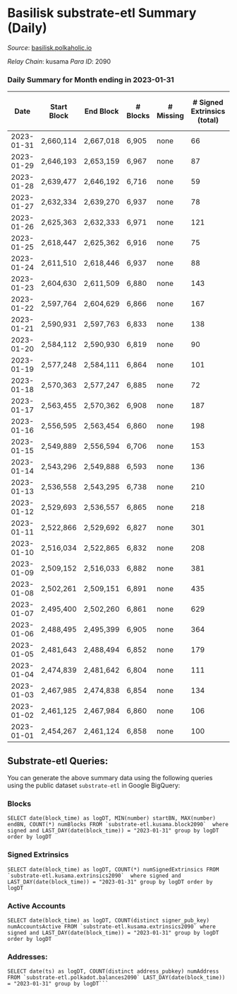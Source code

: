 # Basilisk substrate-etl Summary (Daily)

_Source_: [basilisk.polkaholic.io](https://basilisk.polkaholic.io)

*Relay Chain*: kusama
*Para ID*: 2090



### Daily Summary for Month ending in 2023-01-31


| Date | Start Block | End Block | # Blocks | # Missing | # Signed Extrinsics (total) | # Active Accounts | # Addresses with Balances | # Events | # Transfers | # XCM Transfers In | # XCM Transfers Out |
| ---- | ----------- | --------- | -------- | --------- | --------------------------- | ----------------- | ------------------------- | -------- | ----------- | ------------------ | ------------------- |
| 2023-01-31 | 2,660,114 | 2,667,018 | 6,905 | none | 66 | 38 | 16,990 | 21,488 | 62 ($3,951.60) | 5 ($213.90) | 12 ($215.89) |
| 2023-01-29 | 2,646,193 | 2,653,159 | 6,967 | none | 87 | 40 | 16,983 | 22,118 | 135 ($2,413.68) | 21 ($655.43) | 22 ($2,580.65) |
| 2023-01-28 | 2,639,477 | 2,646,192 | 6,716 | none | 59 | 32 | 16,980 | 20,932 | 77 ($3,010.54) | 13 ($364.78) | 11 ($2,107.30) |
| 2023-01-27 | 2,632,334 | 2,639,270 | 6,937 | none | 78 | 30 | 16,979 | 21,766 | 113 ($9,390.67) | 6 ($57.01) | 11 ($3,813.97) |
| 2023-01-26 | 2,625,363 | 2,632,333 | 6,971 | none | 121 | 44 | 16,979 | 22,466 | 192 ($7,594.34) | 13 ($2,558.37) | 17 ($85.54) |
| 2023-01-25 | 2,618,447 | 2,625,362 | 6,916 | none | 75 | 39 | 16,973 | 21,628 | 92 ($3,005.95) | 9 ($774.75) | 15  |
| 2023-01-24 | 2,611,510 | 2,618,446 | 6,937 | none | 88 | 39 | 16,972 | 22,089 | 170 ($9,691.79) | 16 ($5,161.09) | 11 ($1,419.33) |
| 2023-01-23 | 2,604,630 | 2,611,509 | 6,880 | none | 143 | 38 | 16,972 | 22,582 | 252 ($14,531.40) | 16 ($3,008.24) | 19 ($3,246.40) |
| 2023-01-22 | 2,597,764 | 2,604,629 | 6,866 | none | 167 | 38 | 16,971 | 22,996 | 311 ($13,485.77) | 28 ($3,367.00) | 24 ($4,293.80) |
| 2023-01-21 | 2,590,931 | 2,597,763 | 6,833 | none | 138 | 37 | 16,968 | 22,455 | 244 ($6,610.80) | 26 ($1,292.52) | 21 ($2,098.58) |
| 2023-01-20 | 2,584,112 | 2,590,930 | 6,819 | none | 90 | 33 | 16,966 | 21,671 | 130 ($7,779.65) | 16 ($4,943.71) | 13 ($5,118.05) |
| 2023-01-19 | 2,577,248 | 2,584,111 | 6,864 | none | 101 | 40 | 16,963 | 21,940 | 166 ($15,682.32) | 18 ($7,545.54) | 16 ($2,385.48) |
| 2023-01-18 | 2,570,363 | 2,577,247 | 6,885 | none | 72 | 31 | 16,963 | 21,579 | 103 ($7,469.25) | 12 ($2,022.07) | 13 ($2,878.59) |
| 2023-01-17 | 2,563,455 | 2,570,362 | 6,908 | none | 187 | 39 | 16,962 | 23,310 | 313 ($15,345.14) | 28 ($1,988.79) | 25 ($7,934.05) |
| 2023-01-16 | 2,556,595 | 2,563,454 | 6,860 | none | 198 | 48 | 16,953 | 23,286 | 285 ($10,393.04) | 24 ($6,667.96) | 43 ($4,810.73) |
| 2023-01-15 | 2,549,889 | 2,556,594 | 6,706 | none | 153 | 41 | 16,952 | 22,299 | 289 ($22,313.58) | 25 ($4,919.40) | 28 ($6,381.55) |
| 2023-01-14 | 2,543,296 | 2,549,888 | 6,593 | none | 136 | 38 | 16,949 | 21,735 | 263 ($14,759.14) | 16 ($2,105.22) | 22 ($7,232.32) |
| 2023-01-13 | 2,536,558 | 2,543,295 | 6,738 | none | 210 | 62 | 16,949 | 23,197 | 399 ($34,826.91) | 32 ($5,809.69) | 27 ($10,308.37) |
| 2023-01-12 | 2,529,693 | 2,536,557 | 6,865 | none | 218 | 79 | 16,945 | 23,431 | 332 ($20,068.92) | 36 ($3,174.65) | 37 ($9,400.39) |
| 2023-01-11 | 2,522,866 | 2,529,692 | 6,827 | none | 301 | 79 | 16,936 | 24,749 | 578 ($62,261.25) | 42 ($21,199.70) | 42 ($9,538.57) |
| 2023-01-10 | 2,516,034 | 2,522,865 | 6,832 | none | 208 | 52 | 16,930 | 23,158 | 304 ($22,559.48) | 30 ($6,828.97) | 34 ($5,783.34) |
| 2023-01-09 | 2,509,152 | 2,516,033 | 6,882 | none | 381 | 74 | 16,924 | 25,639 | 607 ($42,442.47) | 62 ($12,847.85) | 67 ($23,004.10) |
| 2023-01-08 | 2,502,261 | 2,509,151 | 6,891 | none | 435 | 87 | 16,920 | 26,372 | 710 ($99,001.38) | 71 ($16,094.68) | 71 ($22,572.04) |
| 2023-01-07 | 2,495,400 | 2,502,260 | 6,861 | none | 629 | 122 | 16,914 | 28,363 | 956 ($137,998) | 89 ($36,211.64) | 74 ($14,097.35) |
| 2023-01-06 | 2,488,495 | 2,495,399 | 6,905 | none | 364 | 108 | 16,910 | 24,885 | 454 ($44,226.30) | 44 ($10,404.63) | 54 ($7,621.26) |
| 2023-01-05 | 2,481,643 | 2,488,494 | 6,852 | none | 179 | 44 | 16,904 | 22,863 | 252 ($32,359.46) | 41 ($22,537.94) | 33 ($5,486.71) |
| 2023-01-04 | 2,474,839 | 2,481,642 | 6,804 | none | 111 | 45 | 16,897 | 21,806 | 125 ($23,499.19) | 40 ($3,707.18) | 25 ($26,821.26) |
| 2023-01-03 | 2,467,985 | 2,474,838 | 6,854 | none | 134 | 42 | 16,893 | 22,265 | 182 ($12,099.05) | 26 ($3,677.96) | 28 ($6,463.60) |
| 2023-01-02 | 2,461,125 | 2,467,984 | 6,860 | none | 106 | 34 | 16,889 | 22,006 | 150 ($7,229.94) | 21 ($6,836.02) | 28 ($2,204.29) |
| 2023-01-01 | 2,454,267 | 2,461,124 | 6,858 | none | 100 | 26 | 16,888 | 22,012 | 164 ($11,234.31) | 28 ($4,824.67) | 26 ($3,078.19) |

## Substrate-etl Queries:
You can generate the above summary data using the following queries using the public dataset `substrate-etl` in Google BigQuery:


### Blocks
```
SELECT date(block_time) as logDT, MIN(number) startBN, MAX(number) endBN, COUNT(*) numBlocks FROM `substrate-etl.kusama.block2090`  where signed and LAST_DAY(date(block_time)) = "2023-01-31" group by logDT order by logDT
```


### Signed Extrinsics
```
SELECT date(block_time) as logDT, COUNT(*) numSignedExtrinsics FROM `substrate-etl.kusama.extrinsics2090`  where signed and LAST_DAY(date(block_time)) = "2023-01-31" group by logDT order by logDT
```


### Active Accounts
```
SELECT date(block_time) as logDT, COUNT(distinct signer_pub_key) numAccountsActive FROM `substrate-etl.kusama.extrinsics2090` where signed and LAST_DAY(date(block_time)) = "2023-01-31" group by logDT order by logDT
```


### Addresses:
```
SELECT date(ts) as logDT, COUNT(distinct address_pubkey) numAddress FROM `substrate-etl.polkadot.balances2090` LAST_DAY(date(block_time)) = "2023-01-31" group by logDT```

